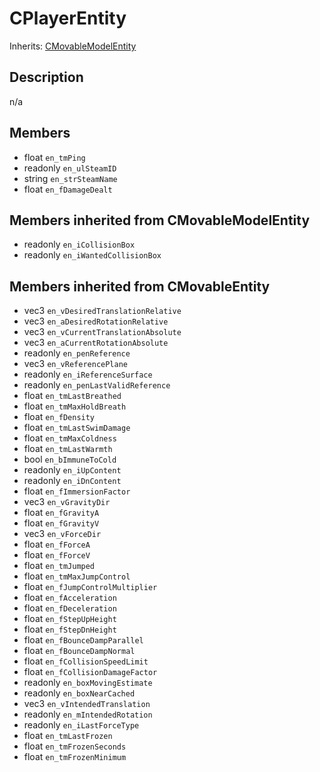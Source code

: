 # CPlayerEntity

Inherits: [CMovableModelEntity](CMovableModelEntity.md)

## Description
n/a

## Members
* float `en_tmPing`
* readonly `en_ulSteamID`
* string `en_strSteamName`
* float `en_fDamageDealt`

## Members inherited from CMovableModelEntity
* readonly `en_iCollisionBox`
* readonly `en_iWantedCollisionBox`

## Members inherited from CMovableEntity
* vec3 `en_vDesiredTranslationRelative`
* vec3 `en_aDesiredRotationRelative`
* vec3 `en_vCurrentTranslationAbsolute`
* vec3 `en_aCurrentRotationAbsolute`
* readonly `en_penReference`
* vec3 `en_vReferencePlane`
* readonly `en_iReferenceSurface`
* readonly `en_penLastValidReference`
* float `en_tmLastBreathed`
* float `en_tmMaxHoldBreath`
* float `en_fDensity`
* float `en_tmLastSwimDamage`
* float `en_tmMaxColdness`
* float `en_tmLastWarmth`
* bool `en_bImmuneToCold`
* readonly `en_iUpContent`
* readonly `en_iDnContent`
* float `en_fImmersionFactor`
* vec3 `en_vGravityDir`
* float `en_fGravityA`
* float `en_fGravityV`
* vec3 `en_vForceDir`
* float `en_fForceA`
* float `en_fForceV`
* float `en_tmJumped`
* float `en_tmMaxJumpControl`
* float `en_fJumpControlMultiplier`
* float `en_fAcceleration`
* float `en_fDeceleration`
* float `en_fStepUpHeight`
* float `en_fStepDnHeight`
* float `en_fBounceDampParallel`
* float `en_fBounceDampNormal`
* float `en_fCollisionSpeedLimit`
* float `en_fCollisionDamageFactor`
* readonly `en_boxMovingEstimate`
* readonly `en_boxNearCached`
* vec3 `en_vIntendedTranslation`
* readonly `en_mIntendedRotation`
* readonly `en_iLastForceType`
* float `en_tmLastFrozen`
* float `en_tmFrozenSeconds`
* float `en_tmFrozenMinimum`

